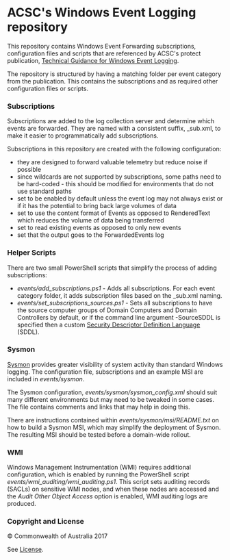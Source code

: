 # ACSC's Windows Event Logging repository #

This repository contains Windows Event Forwarding subscriptions, configuration files and scripts that are referenced by ACSC's protect publication, [Technical Guidance for Windows Event Logging](https://asd.gov.au/publications/).

The repository is structured by having a matching folder per event category from the publication. This contains the subscriptions and as required other configuration files or scripts.

### Subscriptions ###

Subscriptions are added to the log collection server and determine which events are forwarded. They are named with a consistent suffix, _sub.xml, to make it easier to programmatically add subscriptions.

Subscriptions in this repository are created with the following configuration:

* they are designed to forward valuable telemetry but reduce noise if possible
* since wildcards are not supported by subscriptions, some paths need to be hard-coded - this should be modified for environments that do not use standard paths
* set to be enabled by default unless the event log may not always exist or if it has the potential to bring back large volumes of data
* set to use the content format of Events as opposed to RenderedText which reduces the volume of data being transferred
* set to read existing events as opposed to only new events
* set that the output goes to the ForwardedEvents log 

### Helper Scripts ###

There are two small PowerShell scripts that simplify the process of adding subscriptions:

* *events/add_subscriptions.ps1* - Adds all subscriptions. For each event category folder, it adds subscription files based on the _sub.xml naming.
* *events/set_subscriptions_sources.ps1* - Sets all subscriptions to have the source computer groups of Domain Computers and Domain Controllers by default, or if the command line argument -SourceSDDL is specified then a custom [Security Descriptor Definition Language](https://msdn.microsoft.com/en-us/library/windows/desktop/aa379567.aspx) (SDDL).

### Sysmon ###

[Sysmon](https://technet.microsoft.com/en-us/sysinternals/bb545021.aspx) provides greater visibility of system activity than standard Windows logging. The configuration file, subscriptions and an example MSI are included in *events/sysmon*.

The Sysmon configuration, *events/sysmon/sysmon_config.xml* should suit many different environments but may need to be tweaked in some cases. The file contains comments and links that may help in doing this.

There are instructions contained within *events/sysmon/msi/README.txt* on how to build a Sysmon MSI, which may simplify the deployment of Sysmon. The resulting MSI should be tested before a domain-wide rollout.

### WMI ###

Windows Management Instrumentation (WMI) requires additional configuration, which is enabled by running the PowerShell script *events/wmi_auditing/wmi_auditing.ps1*. This script sets auditing records (SACLs) on sensitive WMI nodes, and when these nodes are accessed and the *Audit Other Object Access* option is enabled, WMI auditing logs are produced.

### Copyright and License ###

© Commonwealth of Australia 2017

See [License](LICENSE).
